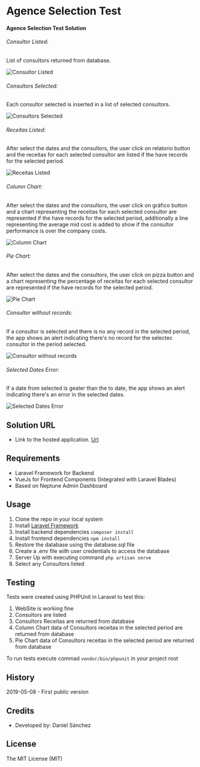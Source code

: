 # Agence Selection Test

#### Agence Selection Test Solution

###### Consultor Listed: 
List of consultors returned from database.

![Consultor Listed](https://user-images.githubusercontent.com/42616141/57425058-d8313b80-71e7-11e9-9013-c506638ffd18.png)

###### Consultors Selected: 
Each consultor selected is inserted in a list of selected consultors.

![Consultors Selected](https://user-images.githubusercontent.com/42616141/57425092-f139ec80-71e7-11e9-9a82-00c55d37f931.png)

###### Receitas Listed: 
After select the dates and the consultors, the user click on relatorio button and the receitas for each selected consultor are listed if the have records for the selected period.

![Receitas Listed](https://user-images.githubusercontent.com/42616141/57425107-0282f900-71e8-11e9-91c3-8cf3c363beb3.png)

###### Column Chart: 
After select the dates and the consultors, the user click on gráfico button and a chart representing the receitas for each selected consultor are represented if the have records for the selected period, additionally a line representing the average mid cost is added to show if the consultor performance is over the company costs.

![Column Chart](https://user-images.githubusercontent.com/42616141/57425123-1890b980-71e8-11e9-8860-5563b42dfa60.png)

###### Pie Chart: 
After select the dates and the consultors, the user click on pizza button and a chart representing the percentage of receitas for each selected consultor are represented if the have records for the selected period.

![Pie Chart](https://user-images.githubusercontent.com/42616141/57425142-27776c00-71e8-11e9-8169-baa5442cc6af.png)

###### Consultor without records: 
If a consultor is selected and there is no any record in the selected period, the app shows an alert indicating there's no record for the selectec consultor in the period selected.

![Consultor without records](https://user-images.githubusercontent.com/42616141/57425483-4e826d80-71e9-11e9-8d56-7479b0d08e7e.png)

###### Selected Dates Error: 
If a date from selected is geater than the to date, the app shows an alert indicating there's an error in the selected dates.

![Selected Dates Error](https://user-images.githubusercontent.com/42616141/57425503-60641080-71e9-11e9-875f-350c68661adb.png)


## Solution URL
* Link to the hosted application. [Url](https://testagence.ml)

## Requirements
* Laravel Framework for Backend
* VueJs for Frontend Components (Integrated with Laravel Blades)
* Based on Neptune Admin Dashboard

## Usage
1. Clone the repo in your local system
2. Install [Laravel Framework ](https://laravel.com/docs/5.8/installation)
3. Install backend dependencies ```composer install```
4. Install frontend dependencies ```npm install```
6. Restore the database using the database.sql file
7. Create a .env file with user credentials to access the database
8. Server Up with executing command ```php artisan serve```
9. Select any Consultors listed

## Testing

Tests were created using PHPUnit in Laravel to test this:

1. WebSite is working fine
2. Consultors are listed
3. Consultors Receitas are returned from database
4. Column Chart data of Consultors receitas in the selected period are returned from database
5. Pie Chart data of Consultors receitas in the selected period are returned from database

To run tests execute commad ```vendor/bin/phpunit``` in your project root

## History
2019-05-08 - First public version

## Credits
- Developed by: Daniel Sánchez

## License
The MIT License (MIT)